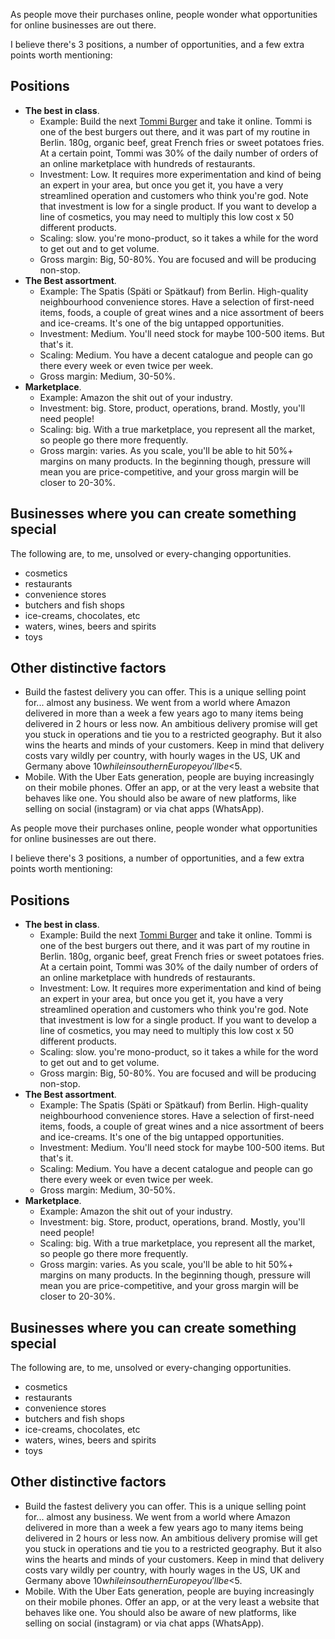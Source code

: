 As people move their purchases online, people wonder what opportunities for online businesses are out there. 

I believe there's 3 positions, a number of opportunities, and a few extra points worth mentioning: 

## Positions

* **The best in class**. 
    * Example: Build the next [Tommi Burger](https://tommis.is) and take it online. Tommi is one of the best burgers out there, and it was part of my routine in Berlin. 180g, organic beef, great French fries or sweet potatoes fries. At a certain point, Tommi was 30% of the daily number of orders of an online marketplace with hundreds of restaurants.
    * Investment: Low. It requires more experimentation and kind of being an expert in your area, but once you get it, you have a very streamlined operation and customers who think you're god. Note that investment is low for a single product. If you want to develop a line of cosmetics, you may need to multiply this low cost x 50 different products.
    * Scaling: slow. you're mono-product, so it takes a while for the word to get out and to get volume.
    * Gross margin: Big, 50-80%. You are focused and will be producing non-stop.
* **The Best assortment**. 
    * Example: The Spatis (Späti or Spätkauf) from Berlin. High-quality neighbourhood convenience stores. Have a selection of first-need items, foods, a couple of great wines and a nice assortment of beers and ice-creams. It's one of the big untapped opportunities.
    * Investment: Medium. You'll need stock for maybe 100-500 items. But that's it.
    * Scaling: Medium. You have a decent catalogue and people can go there every week or even twice per week.
    * Gross margin: Medium, 30-50%.
* **Marketplace**. 
    * Example: Amazon the shit out of your industry. 
    * Investment: big. Store, product, operations, brand. Mostly, you'll need people!
    * Scaling: big. With a true marketplace, you represent all the market, so people go there more frequently.
    * Gross margin: varies. As you scale, you'll be able to hit 50%+ margins on many products. In the beginning though, pressure will mean you are price-competitive, and your gross margin will be closer to 20-30%.

## Businesses where you can create something special

The following are, to me, unsolved or every-changing opportunities.

* cosmetics
* restaurants
* convenience stores
* butchers and fish shops
* ice-creams, chocolates, etc
* waters, wines, beers and spirits
* toys

## Other distinctive factors

* Build the fastest delivery you can offer. This is a unique selling point for... almost any business. We went from a world where Amazon delivered in more than a week a few years ago to many items being delivered in 2 hours or less now. An ambitious delivery promise will get you stuck in operations and tie you to a restricted geography. But it also wins the hearts and minds of your customers. Keep in mind that delivery costs vary wildly per country, with hourly wages in the US, UK and Germany above $10 while in southern Europe you'll be <$5.
* Mobile. With the Uber Eats generation, people are buying increasingly on their mobile phones. Offer an app, or at the very least a website that behaves like one. You should also be aware of new platforms, like selling on social (instagram) or via chat apps (WhatsApp).



As people move their purchases online, people wonder what opportunities for online businesses are out there. 

I believe there's 3 positions, a number of opportunities, and a few extra points worth mentioning: 

## Positions

* **The best in class**. 
    * Example: Build the next [Tommi Burger](https://tommis.is) and take it online. Tommi is one of the best burgers out there, and it was part of my routine in Berlin. 180g, organic beef, great French fries or sweet potatoes fries. At a certain point, Tommi was 30% of the daily number of orders of an online marketplace with hundreds of restaurants.
    * Investment: Low. It requires more experimentation and kind of being an expert in your area, but once you get it, you have a very streamlined operation and customers who think you're god. Note that investment is low for a single product. If you want to develop a line of cosmetics, you may need to multiply this low cost x 50 different products.
    * Scaling: slow. you're mono-product, so it takes a while for the word to get out and to get volume.
    * Gross margin: Big, 50-80%. You are focused and will be producing non-stop.
* **The Best assortment**. 
    * Example: The Spatis (Späti or Spätkauf) from Berlin. High-quality neighbourhood convenience stores. Have a selection of first-need items, foods, a couple of great wines and a nice assortment of beers and ice-creams. It's one of the big untapped opportunities.
    * Investment: Medium. You'll need stock for maybe 100-500 items. But that's it.
    * Scaling: Medium. You have a decent catalogue and people can go there every week or even twice per week.
    * Gross margin: Medium, 30-50%.
* **Marketplace**. 
    * Example: Amazon the shit out of your industry. 
    * Investment: big. Store, product, operations, brand. Mostly, you'll need people!
    * Scaling: big. With a true marketplace, you represent all the market, so people go there more frequently.
    * Gross margin: varies. As you scale, you'll be able to hit 50%+ margins on many products. In the beginning though, pressure will mean you are price-competitive, and your gross margin will be closer to 20-30%.

## Businesses where you can create something special

The following are, to me, unsolved or every-changing opportunities.

* cosmetics
* restaurants
* convenience stores
* butchers and fish shops
* ice-creams, chocolates, etc
* waters, wines, beers and spirits
* toys

## Other distinctive factors

* Build the fastest delivery you can offer. This is a unique selling point for... almost any business. We went from a world where Amazon delivered in more than a week a few years ago to many items being delivered in 2 hours or less now. An ambitious delivery promise will get you stuck in operations and tie you to a restricted geography. But it also wins the hearts and minds of your customers. Keep in mind that delivery costs vary wildly per country, with hourly wages in the US, UK and Germany above $10 while in southern Europe you'll be <$5.
* Mobile. With the Uber Eats generation, people are buying increasingly on their mobile phones. Offer an app, or at the very least a website that behaves like one. You should also be aware of new platforms, like selling on social (instagram) or via chat apps (WhatsApp).



